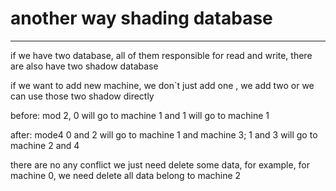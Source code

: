 # another way shading database



---

if we have two database, all of them responsible for read and write, there are also have two shadow database



if we want to add new machine, we don`t just add one , we add two or we can use those two shadow directly



before: mod 2, 0 will go to machine 1 and 1 will go to machine 1



after: mode4 0 and 2 will go to machine 1 and machine 3; 1 and 3 will go to machine 2 and 4



there are no any conflict we just need delete some data, for example, for machine 0, we need delete all data belong to machine 2

